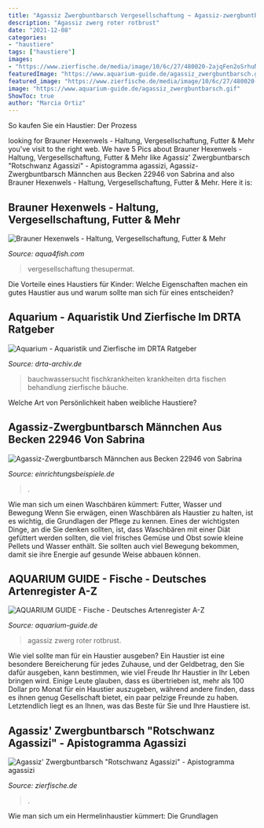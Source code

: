 ```yaml
---
title: "Agassiz Zwergbuntbarsch Vergesellschaftung ~ Agassiz-zwergbuntbarsch Männchen Aus Becken 22946 Von Sabrina"
description: "Agassiz zwerg roter rotbrust"
date: "2021-12-08"
categories:
- "haustiere"
tags: ["haustiere"]
images:
- "https://www.zierfische.de/media/image/10/6c/27/480020-2ajqFen2oSrhuN_1280x1280@2x.jpg"
featuredImage: "https://www.aquarium-guide.de/agassiz_zwergbuntbarsch.gif"
featured_image: "https://www.zierfische.de/media/image/10/6c/27/480020-2ajqFen2oSrhuN_1280x1280@2x.jpg"
image: "https://www.aquarium-guide.de/agassiz_zwergbuntbarsch.gif"
ShowToc: true
author: "Marcia Ortiz"
---
```



So kaufen Sie ein Haustier: Der Prozess

	

		
looking for Brauner Hexenwels - Haltung, Vergesellschaftung, Futter &amp; Mehr you've visit to the right web. We have 5 Pics about Brauner Hexenwels - Haltung, Vergesellschaftung, Futter &amp; Mehr like Agassiz&#039; Zwergbuntbarsch &quot;Rotschwanz Agassizi&quot; - Apistogramma agassizi, Agassiz-Zwergbuntbarsch Männchen aus Becken 22946 von Sabrina and also Brauner Hexenwels - Haltung, Vergesellschaftung, Futter &amp; Mehr. Here it is:
		
    
## Brauner Hexenwels - Haltung, Vergesellschaftung, Futter &amp; Mehr

<img loading=lazy src="http://images.aqua4fish.com/symphysodon_aequifasciatus_thumb.jpg" onerror="this.onerror=null;this.src='https://tse1.mm.bing.net/th?id=OIP.2klaDsSe6CAsh_Y5VY1I_AAAAA&amp;pid=15.1';" alt="Brauner Hexenwels - Haltung, Vergesellschaftung, Futter &amp; Mehr">

_Source: aqua4fish.com_

>vergesellschaftung thesupermat. 

	

Die Vorteile eines Haustiers für Kinder: Welche Eigenschaften machen ein gutes Haustier aus und warum sollte man sich für eines entscheiden?

    
## Aquarium - Aquaristik Und Zierfische Im DRTA Ratgeber

<img loading=lazy src="https://www.drta-archiv.de/picsdrta01/slider/neon.jpg" onerror="this.onerror=null;this.src='https://tse2.mm.bing.net/th?id=OIP.oicvXbscP3OxHg7yURiNmQHaEh&amp;pid=15.1';" alt="Aquarium - Aquaristik und Zierfische im DRTA Ratgeber">

_Source: drta-archiv.de_

>bauchwassersucht fischkrankheiten krankheiten drta fischen behandlung zierfische bäuche. 

	

Welche Art von Persönlichkeit haben weibliche Haustiere?

    
## Agassiz-Zwergbuntbarsch Männchen Aus Becken 22946 Von Sabrina

<img loading=lazy src="https://www.einrichtungsbeispiele.de/16to9/w680/images_22946/0fd8c500f0515258d8728f8f60d323f3.jpg" onerror="this.onerror=null;this.src='https://tse2.mm.bing.net/th?id=OIP.nZyjfX5wdFD2hw0nDUDIzAHaEK&amp;pid=15.1';" alt="Agassiz-Zwergbuntbarsch Männchen aus Becken 22946 von Sabrina">

_Source: einrichtungsbeispiele.de_

>. 

	

Wie man sich um einen Waschbären kümmert: Futter, Wasser und Bewegung
Wenn Sie erwägen, einen Waschbären als Haustier zu halten, ist es wichtig, die Grundlagen der Pflege zu kennen. Eines der wichtigsten Dinge, an die Sie denken sollten, ist, dass Waschbären mit einer Diät gefüttert werden sollten, die viel frisches Gemüse und Obst sowie kleine Pellets und Wasser enthält. Sie sollten auch viel Bewegung bekommen, damit sie ihre Energie auf gesunde Weise abbauen können.

    
## AQUARIUM GUIDE - Fische - Deutsches Artenregister A-Z

<img loading=lazy src="https://www.aquarium-guide.de/agassiz_zwergbuntbarsch.gif" onerror="this.onerror=null;this.src='https://tse2.mm.bing.net/th?id=OIP.stz3ILVUjD0VRV9_aoTL_QAAAA&amp;pid=15.1';" alt="AQUARIUM GUIDE - Fische - Deutsches Artenregister A-Z">

_Source: aquarium-guide.de_

>agassiz zwerg roter rotbrust. 

	

Wie viel sollte man für ein Haustier ausgeben?
Ein Haustier ist eine besondere Bereicherung für jedes Zuhause, und der Geldbetrag, den Sie dafür ausgeben, kann bestimmen, wie viel Freude Ihr Haustier in Ihr Leben bringen wird. Einige Leute glauben, dass es übertrieben ist, mehr als 100 Dollar pro Monat für ein Haustier auszugeben, während andere finden, dass es ihnen genug Gesellschaft bietet, ein paar pelzige Freunde zu haben. Letztendlich liegt es an Ihnen, was das Beste für Sie und Ihre Haustiere ist.

    
## Agassiz&#039; Zwergbuntbarsch &quot;Rotschwanz Agassizi&quot; - Apistogramma Agassizi

<img loading=lazy src="https://www.zierfische.de/media/image/10/6c/27/480020-2ajqFen2oSrhuN_1280x1280@2x.jpg" onerror="this.onerror=null;this.src='https://tse2.mm.bing.net/th?id=OIP.bnanlhEVcb-xve_9n-1yfwHaE8&amp;pid=15.1';" alt="Agassiz&#039; Zwergbuntbarsch &quot;Rotschwanz Agassizi&quot; - Apistogramma agassizi">

_Source: zierfische.de_

>. 

	

Wie man sich um ein Hermelinhaustier kümmert: Die Grundlagen

